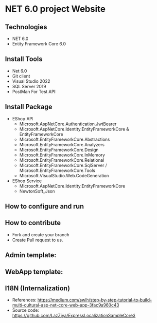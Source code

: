 # NET 6.0 project Website
## Technologies
  - NET 6.0 
  - Entity Framework Core 6.0 
## Install Tools
 -  Net 6.0
 -  Git client
 -  Visual Studio 2022
 -  SQL Server 2019
 -  PostMan For Test API
## Install Package
   - EShop API
     * Microsoft.AspNetCore.Authentication.JwtBearer
     * Microsoft.AspNetCore.Identity.EntityFrameworkCore & EntityFrameworkCore
     * Microsoft.EntityFrameworkCore.Abstractions
     * Microsoft.EntityFrameworkCore.Analyzers
     * Microsoft.EntityFrameworkCore.Design
     * Microsoft.EntityFrameworkCore.InMemory
     * Microsoft.EntityFrameworkCore.Relational
     * Microsoft.EntityFrameworkCore.SqlServer / Microsoft.EntityFrameworkCore.Tools
     * Microsoft.VisualStudio.Web.CodeGeneration
   - EShop Service
     * Microsoft.AspNetCore.Identity.EntityFrameworkCore 
     * NewtonSoft_Json

## How to configure and run

## How to contribute
 - Fork and create your branch
 - Create Pull request to us.
## Admin template: 
## WebApp template: 
## I18N (Internalization)
 - References: https://medium.com/swlh/step-by-step-tutorial-to-build-multi-cultural-asp-net-core-web-app-3fac9a960c43
 - Source code: https://github.com/LazZiya/ExpressLocalizationSampleCore3

